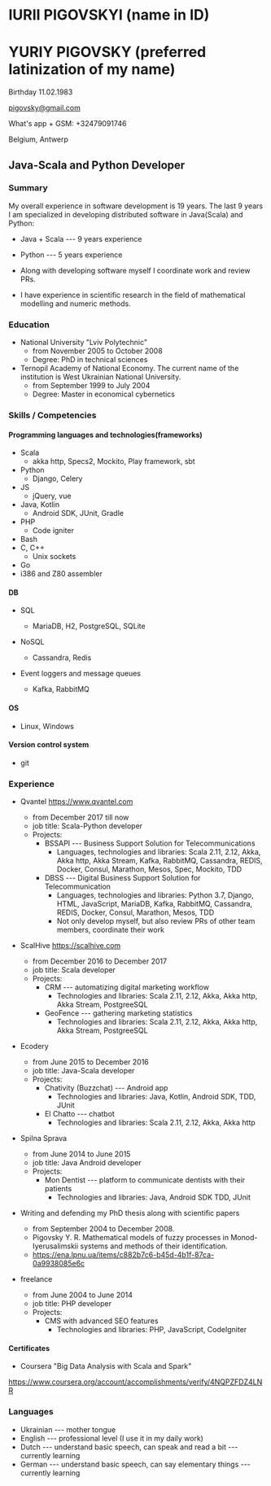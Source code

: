 # IURII PIGOVSKYI (name in ID)
# YURIY PIGOVSKY (preferred latinization of my name)

Birthday 11.02.1983

pigovsky@gmail.com

What's app + GSM: +32479091746

Belgium, Antwerp

## Java-Scala and Python Developer

### Summary

My overall experience in software development is 19 years. 
The last 9 years I am specialized in developing distributed software in 
Java(Scala) and Python:

  * Java + Scala --- 9 years experience

  * Python --- 5 years experience

* Along with developing software myself I coordinate work and review PRs.

* I have experience in scientific research in the field of mathematical modelling and numeric methods.


### Education

* National University "Lviv Polytechnic"
  - from November 2005 to October 2008
  - Degree: PhD in technical sciences
* Ternopil Academy of National Economy. 
The current name of the institution is West Ukrainian National University.
  - from September 1999 to July 2004
  - Degree: Master in economical cybernetics

  
### Skills / Competencies

#### Programming languages and technologies(frameworks)

* Scala 
  - akka http, Specs2, Mockito, Play framework, sbt
* Python
    - Django, Celery
* JS
    - jQuery, vue
* Java, Kotlin
    - Android SDK, JUnit, Gradle
* PHP
    - Code igniter
* Bash
* C, C++
  * Unix sockets
* Go
* i386 and Z80 assembler

#### DB

* SQL
  - MariaDB, H2, PostgreSQL, SQLite

* NoSQL
  - Cassandra, Redis

* Event loggers and message queues
  * Kafka, RabbitMQ

#### OS

* Linux, Windows

#### Version control system

* git

### Experience

* Qvantel https://www.qvantel.com
  - from December 2017 till now
  - job title: Scala-Python developer
  - Projects:
    - BSSAPI --- Business Support Solution for Telecommunications
      - Languages, technologies and libraries: Scala 2.11, 2.12, 
        Akka, Akka http, Akka Stream, Kafka, RabbitMQ, Cassandra, REDIS, 
        Docker, Consul, Marathon, Mesos,
        Spec, Mockito, TDD
    - DBSS --- Digital Business Support Solution for Telecommunication
      - Languages, technologies and libraries: Python 3.7,
        Django, HTML, JavaScript, MariaDB, Kafka, RabbitMQ,
        Cassandra, REDIS, Docker, Consul, Marathon, Mesos, TDD
      - Not only develop myself, but also review PRs of 
        other team members, coordinate their work

* ScalHive https://scalhive.com
  - from December 2016 to December 2017
  - job title: Scala developer
  - Projects:
    - CRM --- automatizing digital marketing workflow
      - Technologies and libraries: Scala 2.11, 2.12,
        Akka, Akka http, Akka Stream, PostgreeSQL
    - GeoFence --- gathering marketing statistics
      - Technologies and libraries: Scala 2.11, 2.12, 
        Akka, Akka http, Akka Stream, PostgreeSQL

* Ecodery
  - from June 2015 to December 2016
  - job title: Java-Scala developer
  - Projects:
    - Chativity (Buzzchat) --- Android app
      - Technologies and libraries: Java, Kotlin, 
        Android SDK, TDD, JUnit
    - El Chatto --- chatbot
      - Technologies and libraries: Scala 2.11, 2.12, 
        Akka, Akka http

* Spilna Sprava
  - from June 2014 to June 2015
  - job title: Java Android developer
  - Projects:
    - Mon Dentist --- platform to communicate dentists with their patients
      - Technologies and libraries: Java, Android SDK
        TDD, JUnit

* Writing and defending my PhD thesis along with scientific papers
  * from September 2004 to December 2008.
  * Pigovsky Y. R. Mathematical models of fuzzy processes in 
    Monod-Iyerusalimskii systems and methods of their identification.
  * https://ena.lpnu.ua/items/c882b7c6-b45d-4b1f-87ca-0a9938085e6c

* freelance
  - from June 2004 to June 2014
  - job title: PHP developer
  - Projects:
    - CMS with advanced SEO features
      - Technologies and libraries: PHP, JavaScript, 
        CodeIgniter


#### Certificates

* Coursera "Big Data Analysis with Scala and Spark"

https://www.coursera.org/account/accomplishments/verify/4NQPZFDZ4LNR

  
### Languages

* Ukrainian --- mother tongue
* English --- professional level (I use it in my daily work)
* Dutch --- understand basic speech, can speak and read a bit --- currently learning
* German --- understand basic speech, can say elementary things --- currently learning
